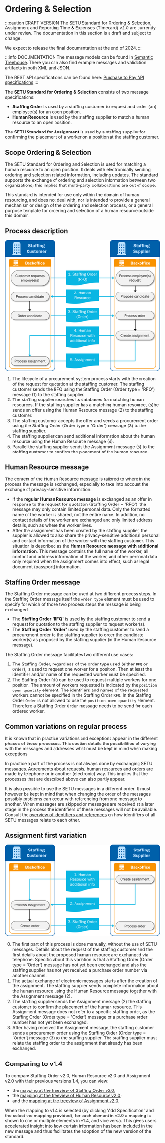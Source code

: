 # Ordering & Selection

:::caution DRAFT VERSION
The SETU Standard for Ordering & Selection, Assignment and Reporting Time & Expenses (Timecard) v2.0 are currently under review. The documentation in this section is a draft and subject to change.

We expect to release the final documentation at the end of 2024.
:::

:::info DOCUMENTATION
The message models can be found in [Semantic Treehouse](https://setu.semantic-treehouse.nl/specifications). There you can also find example messages and validation artifacts in both XML and JSON.

The REST API specifications can be found here: [Purchase to Pay API specifications](../api/oas-purchase-to-pay)
:::

The **SETU Standard for Ordering & Selection** consists of two message specifications:
- **Staffing Order** is used by a staffing customer to request and order (an) employee(s) for an open position.
- **Human Resource** is used by the staffing supplier to match a human resource to an open position.

The **SETU Standard for Assignment** is used by a staffing supplier for confirming the placement of a worker on a position at the staffing customer.

## Scope Ordering & Selection
The SETU Standard for Ordering and Selection is used for matching a human resource to an open position. It deals with electronically sending ordering and selection related information, including updates. The standard supports the exchange of ordering and selection information between two organizations; this implies that multi-party collaborations are out of scope.

This standard is intended for use only within the domain of human resourcing, and does not deal with, nor is intended to provide a general mechanism or design of the ordering and selection process, or a general purpose template for ordering and selection of a human resource outside this domain.

## Process description
![Visual representation of the procurement system process.](../../static/img/OrderingSelection-process-2.png)

1. The lifecycle of a procurement system process starts with the creation of the request for quotation at the staffing customer. The staffing customer sends the RFQ using the Staffing Order (Order type = 'RFQ') message (1) to the staffing supplier.
2. The staffing supplier searches its databases for matching human resources. If the staffing supplier has a matching human resource, (s)he sends an offer using the Human Resource message (2) to the staffing customer.
3. The staffing customer accepts the offer and sends a procurement order using the Staffing Order (Order type = 'Order') message (3) to the staffing supplier.
4. The staffing supplier can send additional information about the human resource using the Human Resource message (4).
5. Parallel the staffing supplier sends the Assignment message (5) to the staffing customer to confirm the placement of the human resource.

## Human Resource message
The content of the Human Resource message is tailored to where in the process the message is exchanged, especially to take into account the exchange of privacy-sensitive information: 
- If the **regular Human Resource message** is exchanged as an offer in response to the request for quotation (Staffing Order = 'RFQ'), the message may only contain limited personal data. Only the formatted name of the worker is shared, not the entire name. In addition, no contact details of the worker are exchanged and only limited address details, such as where the worker lives.
- After the assignment has been created by the staffing supplier, the suppler is allowed to also share the privacy-sensitive additional personal and contact information of the worker with the staffing customer. This situation is described as the **Human Resource message with additional information**. This message contains the full name of the worker, all contact and address information of the worker, and other personal data only required when the assignment comes into effect, such as legal document (passport) information.

## Staffing Order message
The Staffing Order message can be used at two different process steps. In the Staffing Order message itself the `order type` element must be used to specify for which of those two process steps the message is being exchanged:
- The **Staffing Order 'RFQ'** is used by the staffing customer to send a request for quotation to the staffing supplier to request worker(s).
- The **Staffing Order 'Order'** used by the staffing customer to send a procurement order to the staffing supplier to order the candidate worker(s) as proposed by the staffing supplier (in the Human Resource message).

The Staffing Order message facilitates two different use cases:
1. The Staffing Order, regardless of the order type used (either `RFQ` or `Order`), is used to request one worker for a position. Then at least the identifier and/or name of the requested worker must be specified.
2. The Staffing Order `RFQ` can be used to request multiple workers for one position. The amount of workers requested is indicated by the `position open quantity` element. The identifiers and names of the requested workers cannot be specified in the Staffing Order `RFQ`. In the Staffing Order `Order` is not allowed to use the `position open quantity` element. Therefore a Staffing Order `Order` message needs to be send for each ordered worker.

## Common variations on regular process
It is known that in practice variations and exceptions appear in the different phases of these processes. This section details the possibilities of varying with the messages and addresses what must be kept in mind when making exceptions.

In practice a part of the process is not always done by exchanging SETU messages. Agreements about requests, human resources and orders are made by telephone or in another (electronic) way. This implies that the processes that are described above can also partly appear.

It is also possible to use the SETU messages in a different order. It must however be kept in mind that when changing the order of the messages possibly problems can occur with referencing from one message to another. When messages are skipped or messages are received at a later stage in the process the identifiers of these messages will not be available. Consult the [overview of identifiers and references](./UsageNotes/Identifiers-overview) on how identifiers of all SETU messages relate to each other.

## Assignment first variation
![Visual representation of the common variation on the regular process.](../../static/img/OrderingSelection-process-3.png)

0. The first part of this process is done manually, without the use of SETU messages. Details about the request of the staffing customer and the first details about the proposed human resource are exchanged via telephone. Specific about this variation is that a Staffing Order (Order type = 'Order') message has not yet been exchanged and also the staffing supplier has not yet received a purchase order number via another channel.
1. The actual exchange of electronic messages starts after the creation of the assignment. The staffing supplier sends complete information about the human resource using the Human Resource message together with the Assignment message (2).
2. The staffing supplier sends the Assignment message (2) the staffing customer to confirm the placement of the human resource. This Assignment message does not refer to a specific staffing order, as the Staffing Order (Order type = 'Order') message or a purchase order number has not yet been exchanged.
3. After having received the Assignment message, the staffing customer sends a procurement order using the Staffing Order (Order type = 'Order') message (3) to the staffing supplier. The staffing supplier must relate the staffing order to the assignment that already has been exchanged.

## Comparing to v1.4
To compare Staffing Order v2.0, Human Resource v2.0 and Assignment v2.0 with their previous versions 1.4, you can view:
* the [mapping at the treeview of Staffing Order v2.0](https://setu.semantic-treehouse.nl/message-model-tree/Message_8ce31bab-da16-4e48-aac7-c745b1080bb1?panes=element_tree:Message_8ce31bab-da16-4e48-aac7-c745b1080bb1:c7jkjc:primary,element_tree:Message_1597759721_00689072:l6vreo);
* the [mapping at the treeview of Human Resource v2.0](https://setu.semantic-treehouse.nl/message-model-tree/Message_da7a87ec-72c9-414e-8da0-e4f942eb1a7c?panes=element_tree:Message_da7a87ec-72c9-414e-8da0-e4f942eb1a7c:xmr7of:primary,element_tree:Message_1597760582_00768543:aqg138);
* and the [mapping at the treeview of Assignment v2.0](https://setu.semantic-treehouse.nl/message-model-tree/Message_fc07cc98-14b0-4e7c-a52b-3240baa46194?panes=element_tree:Message_fc07cc98-14b0-4e7c-a52b-3240baa46194:s6577g:primary,element_tree:Message_1595323786_00145985:dfnxew).

When the mapping to v1.4 is selected (by clicking 'Add Specification' and the select the mapping provided), for each element in v2.0 a mapping is shown to one or multiple elements in v1.4, and vice versa. This gives users accelerated insight into how certain information has been included in the new message and thus facilitates the adoption of the new version of the standard.